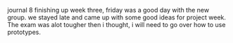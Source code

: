 journal 8
finishing up  week three, friday was a good day with the new group. we stayed late and came up with some good ideas for project week. The exam was alot tougher then i thought, i will need to go over how to use prototypes.  
